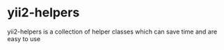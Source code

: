 # yii2-helpers
yii2-helpers is a collection of helper classes which can save time and are easy to use
